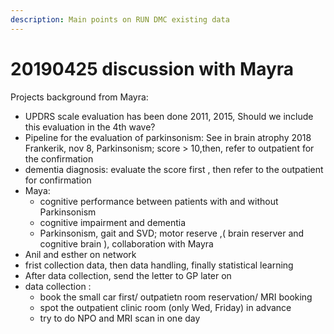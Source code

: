 ```yaml
---
description: Main points on RUN DMC existing data
---
```


# 20190425 discussion with Mayra

Projects background from Mayra:

* UPDRS scale evaluation has been done 2011, 2015, Should we include this evaluation in the 4th wave?
* Pipeline for the evaluation of parkinsonism: See in brain atrophy 2018 Frankerik, nov 8, Parkinsonism; score &gt; 10,then, refer to outpatient for the confirmation
* dementia diagnosis: evaluate the score first , then refer to the outpatient for confirmation
* Maya:
  * cognitive performance between patients with and without Parkinsonism
  * cognitive impairment and dementia
  * Parkinsonism, gait and SVD; motor reserve ,\( brain reserver and cognitive brain \), collaboration with Mayra
* Anil and esther on network
* frist collection data, then data handling, finally statistical learning
* After data collection, send the letter to GP later on
* data collection :
  * book the small car first/ outpatietn room reservation/ MRI booking
  * spot the outpatient clinic room \(only Wed, Friday\) in advance
  * try to do NPO and MRI scan in one day

